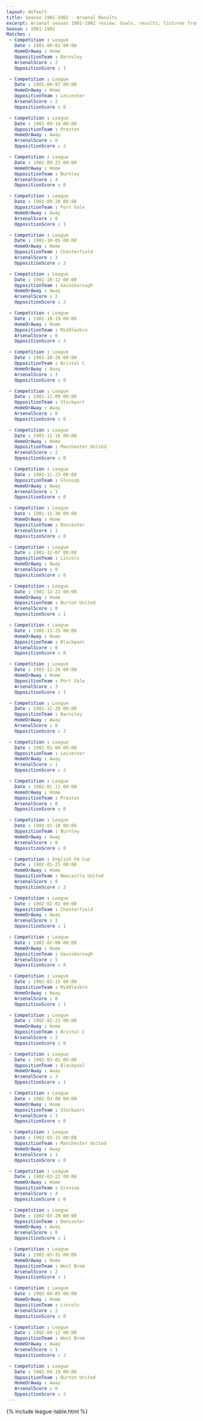 ```yaml
---
layout: default
title: Season 1901-1902 - Arsenal Results 
excerpt: Arsenal season 1901-1902 review. Goals, results, fixtures from the 1901-1902 season on History of Arsenal Football Club
Season : 1901-1902
Matches :
 - Competition : League
   Date : 1901-09-02 00:00
   HomeOrAway : Home
   OppositionTeam : Barnsley
   ArsenalScore : 2
   OppositionScore : 1

 - Competition : League
   Date : 1901-09-07 00:00
   HomeOrAway : Home
   OppositionTeam : Leicester
   ArsenalScore : 2
   OppositionScore : 0

 - Competition : League
   Date : 1901-09-14 00:00
   OppositionTeam : Preston
   HomeOrAway : Away
   ArsenalScore : 0
   OppositionScore : 2

 - Competition : League
   Date : 1901-09-21 00:00
   HomeOrAway : Home
   OppositionTeam : Burnley
   ArsenalScore : 4
   OppositionScore : 0

 - Competition : League
   Date : 1901-09-28 00:00
   OppositionTeam : Port Vale
   HomeOrAway : Away
   ArsenalScore : 0
   OppositionScore : 1

 - Competition : League
   Date : 1901-10-05 00:00
   HomeOrAway : Home
   OppositionTeam : Chesterfield
   ArsenalScore : 3
   OppositionScore : 2

 - Competition : League
   Date : 1901-10-12 00:00
   OppositionTeam : Gainsborough
   HomeOrAway : Away
   ArsenalScore : 2
   OppositionScore : 2

 - Competition : League
   Date : 1901-10-19 00:00
   HomeOrAway : Home
   OppositionTeam : Middlesbro
   ArsenalScore : 0
   OppositionScore : 3

 - Competition : League
   Date : 1901-10-26 00:00
   OppositionTeam : Bristol C
   HomeOrAway : Away
   ArsenalScore : 3
   OppositionScore : 0

 - Competition : League
   Date : 1901-11-09 00:00
   OppositionTeam : Stockport
   HomeOrAway : Away
   ArsenalScore : 0
   OppositionScore : 0

 - Competition : League
   Date : 1901-11-16 00:00
   HomeOrAway : Home
   OppositionTeam : Manchester United
   ArsenalScore : 2
   OppositionScore : 0

 - Competition : League
   Date : 1901-11-23 00:00
   OppositionTeam : Glossop
   HomeOrAway : Away
   ArsenalScore : 1
   OppositionScore : 0

 - Competition : League
   Date : 1901-11-30 00:00
   HomeOrAway : Home
   OppositionTeam : Doncaster
   ArsenalScore : 1
   OppositionScore : 0

 - Competition : League
   Date : 1901-12-07 00:00
   OppositionTeam : Lincoln
   HomeOrAway : Away
   ArsenalScore : 0
   OppositionScore : 0

 - Competition : League
   Date : 1901-12-21 00:00
   HomeOrAway : Home
   OppositionTeam : Burton United
   ArsenalScore : 0
   OppositionScore : 1

 - Competition : League
   Date : 1901-12-25 00:00
   HomeOrAway : Home
   OppositionTeam : Blackpool
   ArsenalScore : 0
   OppositionScore : 0

 - Competition : League
   Date : 1901-12-26 00:00
   HomeOrAway : Home
   OppositionTeam : Port Vale
   ArsenalScore : 3
   OppositionScore : 1

 - Competition : League
   Date : 1901-12-28 00:00
   OppositionTeam : Barnsley
   HomeOrAway : Away
   ArsenalScore : 0
   OppositionScore : 2

 - Competition : League
   Date : 1902-01-04 00:00
   OppositionTeam : Leicester
   HomeOrAway : Away
   ArsenalScore : 1
   OppositionScore : 2

 - Competition : League
   Date : 1902-01-11 00:00
   HomeOrAway : Home
   OppositionTeam : Preston
   ArsenalScore : 0
   OppositionScore : 0

 - Competition : League
   Date : 1902-01-18 00:00
   OppositionTeam : Burnley
   HomeOrAway : Away
   ArsenalScore : 0
   OppositionScore : 0

 - Competition : English FA Cup
   Date : 1902-01-25 00:00
   HomeOrAway : Home
   OppositionTeam : Newcastle United
   ArsenalScore : 0
   OppositionScore : 2

 - Competition : League
   Date : 1902-02-01 00:00
   OppositionTeam : Chesterfield
   HomeOrAway : Away
   ArsenalScore : 3
   OppositionScore : 1

 - Competition : League
   Date : 1902-02-08 00:00
   HomeOrAway : Home
   OppositionTeam : Gainsborough
   ArsenalScore : 5
   OppositionScore : 0

 - Competition : League
   Date : 1902-02-15 00:00
   OppositionTeam : Middlesbro
   HomeOrAway : Away
   ArsenalScore : 0
   OppositionScore : 1

 - Competition : League
   Date : 1902-02-22 00:00
   HomeOrAway : Home
   OppositionTeam : Bristol C
   ArsenalScore : 2
   OppositionScore : 0

 - Competition : League
   Date : 1902-03-01 00:00
   OppositionTeam : Blackpool
   HomeOrAway : Away
   ArsenalScore : 3
   OppositionScore : 1

 - Competition : League
   Date : 1902-03-08 00:00
   HomeOrAway : Home
   OppositionTeam : Stockport
   ArsenalScore : 3
   OppositionScore : 0

 - Competition : League
   Date : 1902-03-15 00:00
   OppositionTeam : Manchester United
   HomeOrAway : Away
   ArsenalScore : 1
   OppositionScore : 0

 - Competition : League
   Date : 1902-03-22 00:00
   HomeOrAway : Home
   OppositionTeam : Glossop
   ArsenalScore : 4
   OppositionScore : 0

 - Competition : League
   Date : 1902-03-29 00:00
   OppositionTeam : Doncaster
   HomeOrAway : Away
   ArsenalScore : 0
   OppositionScore : 1

 - Competition : League
   Date : 1902-03-31 00:00
   HomeOrAway : Home
   OppositionTeam : West Brom
   ArsenalScore : 2
   OppositionScore : 1

 - Competition : League
   Date : 1902-04-05 00:00
   HomeOrAway : Home
   OppositionTeam : Lincoln
   ArsenalScore : 2
   OppositionScore : 0

 - Competition : League
   Date : 1902-04-12 00:00
   OppositionTeam : West Brom
   HomeOrAway : Away
   ArsenalScore : 1
   OppositionScore : 2

 - Competition : League
   Date : 1902-04-19 00:00
   OppositionTeam : Burton United
   HomeOrAway : Away
   ArsenalScore : 0
   OppositionScore : 2
---
```



{% include league-table.html %}